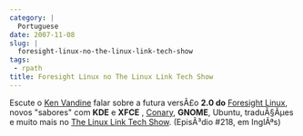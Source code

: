 ```yaml
---
category: |
  Portuguese
date: 2007-11-08
slug: |
  foresight-linux-no-the-linux-link-tech-show
tags:
 - rpath
title: Foresight Linux no The Linux Link Tech Show
---
```


Escute o [Ken Vandine](http://ken.vandine.org/) falar sobre a futura
versÃ£o **2.0 do** [Foresight Linux](http://www.foresightlinux.org),
novos "sabores" com **KDE** e **XFCE** ,
[Conary](http://wiki.rpath.com/wiki/Conary), **GNOME**, Ubuntu,
traduÃ§Ãµes e muito mais no [The Linux Link Tech
Show](http://www.tllts.org/). (EpisÃ³dio \#218, em InglÃªs)
